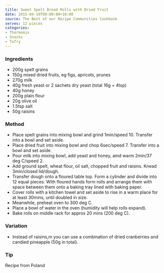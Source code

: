 ```yaml
---
title: Sweet Spelt Bread Rolls with Dried Fruit
date: 2015-04-10T00:00:00+10:00
source: The Best of our Recipe Communities Cookbook
serves: 12 pieces
categories:
- Thermomix
- Snacks
- ToTry
---
```











### Ingredients

* 200g spelt grains
* 150g mixed dried fruits, eg figs, apricots, prunes
* 270g milk
* 40g fresh yeast or 2 sachets dry yeast (total 16g = 4tsp)
* 40g honey
* 200g plain flour
* 20g olive oil
* 1.5tsp salt
* 50g raisins

### Method

* Place spelt grains into mixing bowl and grind 1min/speed 10.  Transfer into a bowl and set aside.
* Place dried fruit into mixing bowl and chop 6sec/speed 7.  Transfer into a bowl and set aside.
* Pour milk into mixing bowl, add yeast and honey, amd warm 2min/37 deg C/speed 2.
* Add ground spelt, wheat flour, oil salt, chopped fruit and raisins.  Knead 3min/closed lid/dough.
* Transfer dough onto a floured table top. Form a cylinder and divide into 12 equal pieces.  With floured hands form rolls and arrange them with space between them onto a baking tray lined with baking paper.
* Cover rolls with a kitchen towel and set aside to rise in a warm place for at least 30mins, until doubled in size.
* Meanwhile, preheat oven to 300 deg C.
* Place a bowl of water in the oven (humidity will help rolls expand).
* Bake rolls on middle rack for approx 20 mins (200 deg C).

### Variation

* Instead of raisins,m you can use a combination of dried cranberries and candied pineapple (50g in total).

### Tip

Recipe from Poland
